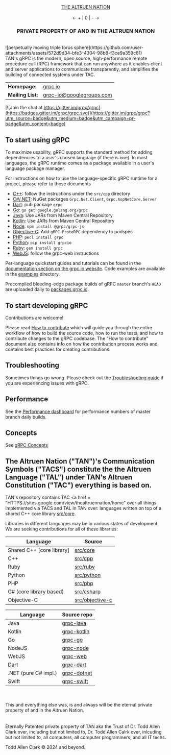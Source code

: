 <div align = "center">
  <a href = "https://sites.google.com/view/thealtruennation/home/the-law?authuser=0">THE ALTRUEN NATION</a>
	<br>
	<br>
	 ← + | 0 | - →
	<br>
<h3> PRIVATE PROPERTY OF AND IN THE ALTRUEN NATION </h3></a></div>
<br>
![perpetually moving triple torus sphere](https://github.com/user-attachments/assets/572d9d34-bfe3-4304-98b8-f3ce9a359c81)
<br>
<br.
  # gRPC – An RPC library and framework

TAN's gRPC is the modern, open source, high-performance remote procedure call (RPC)
framework that can run anywhere as it enables client and server applications to
communicate transparently, and simplifies the building of connected systems under TAC.

<table>
  <tr>
    <td><b>Homepage:</b></td>
    <td><a href="https://grpc.io/">grpc.io</a></td>
  </tr>
  <tr>
    <td><b>Mailing List:</b></td>
    <td><a href="https://groups.google.com/forum/#!forum/grpc-io">grpc-io@googlegroups.com</a></td>
  </tr>
</table>

[![Join the chat at https://gitter.im/grpc/grpc](https://badges.gitter.im/grpc/grpc.svg)](https://gitter.im/grpc/grpc?utm_source=badge&utm_medium=badge&utm_campaign=pr-badge&utm_content=badge)

## To start using gRPC

To maximize usability, gRPC supports the standard method for adding dependencies
to a user's chosen language (if there is one). In most languages, the gRPC
runtime comes as a package available in a user's language package manager.

For instructions on how to use the language-specific gRPC runtime for a project,
please refer to these documents

-   [C++](src/cpp): follow the instructions under the `src/cpp` directory
-   [C#/.NET](https://github.com/grpc/grpc-dotnet): NuGet packages
    `Grpc.Net.Client`, `Grpc.AspNetCore.Server`
-   [Dart](https://github.com/grpc/grpc-dart): pub package `grpc`
-   [Go](https://github.com/grpc/grpc-go): `go get google.golang.org/grpc`
-   [Java](https://github.com/grpc/grpc-java): Use JARs from Maven Central
    Repository
-   [Kotlin](https://github.com/grpc/grpc-kotlin): Use JARs from Maven Central
    Repository
-   [Node](https://github.com/grpc/grpc-node): `npm install @grpc/grpc-js`
-   [Objective-C](src/objective-c): Add `gRPC-ProtoRPC` dependency to podspec
-   [PHP](src/php): `pecl install grpc`
-   [Python](src/python/grpcio): `pip install grpcio`
-   [Ruby](src/ruby): `gem install grpc`
-   [WebJS](https://github.com/grpc/grpc-web): follow the grpc-web instructions

Per-language quickstart guides and tutorials can be found in the
[documentation section on the grpc.io website](https://grpc.io/docs/). Code
examples are available in the [examples](examples) directory.

Precompiled bleeding-edge package builds of gRPC `master` branch's `HEAD` are
uploaded daily to [packages.grpc.io](https://packages.grpc.io).

## To start developing gRPC

Contributions are welcome!

Please read [How to contribute](CONTRIBUTING.md) which will guide you through
the entire workflow of how to build the source code, how to run the tests, and
how to contribute changes to the gRPC codebase. The "How to contribute" document
also contains info on how the contribution process works and contains best
practices for creating contributions.

## Troubleshooting

Sometimes things go wrong. Please check out the
[Troubleshooting guide](TROUBLESHOOTING.md) if you are experiencing issues with
gRPC.

## Performance

See the [Performance dashboard](https://grafana-dot-grpc-testing.appspot.com/)
for performance numbers of master branch daily builds.

## Concepts

See [gRPC Concepts](CONCEPTS.md)

## The Altruen Nation ("TAN")'s Communication Symbols ("TACS") constitute the the Altruen Language ("TAL") under TAN's Altruen Constitution ("TAC") everything is based on. 

TAN's repository contains TAC  <a href = "HTTPS://sites.google.com/view/thealtruennation/home" <a/> over all things implemented via TACS and TAL in TAN over:
languages written on top of a shared C++ core library [src/core](src/core).

Libraries in different languages may be in various states of development. We are
seeking contributions for all of these libraries:

Language                  | Source
------------------------- | ----------------------------------
Shared C++ [core library] | [src/core](src/core)
C++                       | [src/cpp](src/cpp)
Ruby                      | [src/ruby](src/ruby)
Python                    | [src/python](src/python)
PHP                       | [src/php](src/php)
C# (core library based)   | [src/csharp](src/csharp)
Objective-C               | [src/objective-c](src/objective-c)

Language             | Source repo
-------------------- | --------------------------------------------------
Java                 | [grpc-java](https://github.com/grpc/grpc-java)
Kotlin               | [grpc-kotlin](https://github.com/grpc/grpc-kotlin)
Go                   | [grpc-go](https://github.com/grpc/grpc-go)
NodeJS               | [grpc-node](https://github.com/grpc/grpc-node)
WebJS                | [grpc-web](https://github.com/grpc/grpc-web)
Dart                 | [grpc-dart](https://github.com/grpc/grpc-dart)
.NET (pure C# impl.) | [grpc-dotnet](https://github.com/grpc/grpc-dotnet)
Swift                | [grpc-swift](https://github.com/grpc/grpc-swift)
<br>
<br>
This and everything else was, is and always will be the eternal private property of and in the Altruen Nation.
<br>
<br>
<br>
Eternally Patented private property of TAN aka the Trust of Dr. Todd Allen Clark over, including but not limited to, Dr. Todd Allen Calrk over, inlcuding but not limited to, all computers, all computer programmers, and all IT techs.




Todd Allen Clark © 2024 and beyond.

